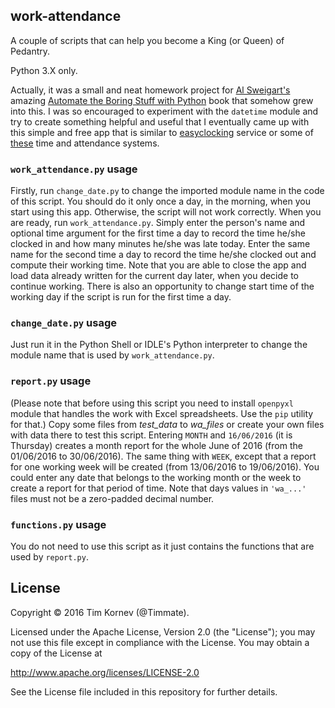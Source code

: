 ## work-attendance
A couple of scripts that can help you become a King (or Queen) of Pedantry.

Python 3.X only.

Actually, it was a small and neat homework project for [Al Sweigart's](https://inventwithpython.com/) amazing [Automate the Boring Stuff with Python](https://automatetheboringstuff.com/chapter15/) book
that somehow grew into this. I was so encouraged to experiment with the `datetime` module
and try to create something helpful and useful that I eventually came up with this
simple and free app that is similar to [easyclocking](http://easyclocking.com/) service or
some of [these](http://www.businessnewsdaily.com/6730-best-time-and-attendance-systems.html)
time and attendance systems.

### `work_attendance.py` usage
Firstly, run `change_date.py` to change the imported module name in the code of this script.
You should do it only once a day, in the morning, when you start using this app. Otherwise,
the script will not work correctly.
When you are ready, run `work_attendance.py`. Simply enter the person's name and optional time argument for the first time a day to record the time he/she clocked in and how many minutes he/she was late today.
Enter the same name for the second time a day to record the time he/she clocked out and compute their working time.
Note that you are able to close the app and load data already written for the current day
later, when you decide to continue working. There is also an opportunity to change start time of the working day if the script is run for the first time a day.

### `change_date.py` usage
Just run it in the Python Shell or IDLE's Python interpreter to change the module name
that is used by `work_attendance.py`.

### `report.py` usage
(Please note that before using this script you need to install `openpyxl` module
that handles the work with Excel spreadsheets. Use the `pip` utility for that.)
Copy some files from *test_data* to *wa_files* or create your own files with data
there to test this script.
Entering `MONTH` and `16/06/2016` (it is Thursday) creates a month report for
the whole June of 2016 (from the 01/06/2016 to 30/06/2016). The same thing
with `WEEK`, except that a report for one working week will be created (from
13/06/2016 to 19/06/2016). You could enter any date that belongs to the
working month or the week to create a report for that period of time.
Note that days values in `'wa_...'` files must not be a zero-padded
decimal number.

### `functions.py` usage
You do not need to use this script as it just contains the functions that are used by `report.py`.

## License
Copyright © 2016 Tim Kornev (@Timmate).

Licensed under the Apache License, Version 2.0 (the "License");
you may not use this file except in compliance with the License.
You may obtain a copy of the License at

http://www.apache.org/licenses/LICENSE-2.0

See the License file included in this repository for further details.
